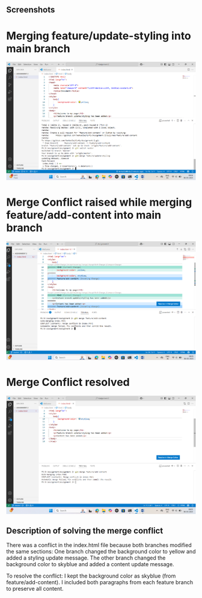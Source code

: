## Screenshots
# Merging feature/update-styling into main branch
![Merging Feature/update-styling into main](Feature_update-styling_into_main.png)

# Merge Conflict raised while merging feature/add-content into main branch
![Merge Conflict](<Before merging.png>)

# Merge Conflict resolved
![Merge Conflict resolved](<After resolving conflicts.png>)


## Description of solving the merge conflict
There was a conflict in the index.html file because both branches modified the same sections:
One branch changed the background color to yellow and added a styling update message.
The other branch changed the background color to skyblue and added a content update message.

To resolve the conflict:
I kept the background color as skyblue (from feature/add-content).
I included both paragraphs from each feature branch to preserve all content.

